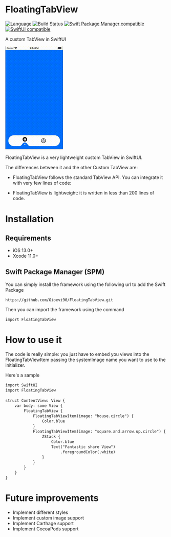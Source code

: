 # FloatingTabView
[![Language](https://img.shields.io/badge/swift-5.5-green.svg)](https://swift.org)
![Build Status](https://github.com/gioevi90/FloatingTabView/actions/workflows/run_and_tests.yml/badge.svg)
[![Swift Package Manager compatible](https://img.shields.io/badge/Swift%20Package%20Manager-compatible-brightgreen.svg)](https://github.com/apple/swift-package-manager)
[![SwiftUI compatible](https://img.shields.io/badge/SwiftUI-compatible-green.svg)](https://developer.apple.com/xcode/swiftui/)

A custom TabView in SwiftUI

![Alt Text](./Resources/FloatingTabView.gif)

FloatingTabView is a very lightweight custom TabView in SwiftUI. 

The differences between it and the other Custom TabView are:

* FloatingTabView follows the standard TabView API. You can integrate it with very few lines of code:

* FloatingTabView is lightweight: it is written in less than 200 lines of code.


# Installation

## Requirements

* iOS 13.0+
* Xcode 11.0+

## Swift Package Manager (SPM)

You can simply install the framework using the following url to add the Swift Package

```
https://github.com/Gioevi90/FloatingTabView.git
```

Then you can import the framework using the command

```
import FloatingTabView
```

# How to use it

The code is really simple: you just have to embed you views into the FloatingTabViewItem passing the systemImage name you want to use to the initializer.

Here's a sample

```
import SwiftUI
import FloatingTabView

struct ContentView: View {
    var body: some View {
        FloatingTabView {
            FloatingTabViewItem(image: "house.circle") {
                Color.blue
            }
            FloatingTabViewItem(image: "square.and.arrow.up.circle") {
                ZStack {
                    Color.blue
                    Text("Fantastic share View")
                        .foregroundColor(.white)
                }
            }
        }
    }
}
```

# Future improvements

* Implement different styles
* Implement custom image support
* Implement Carthage support
* Implement CocoaPods support